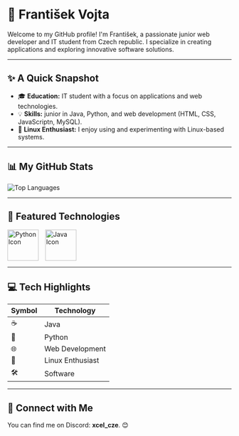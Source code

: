 # 👋 František Vojta

Welcome to my GitHub profile! I'm František, a passionate junior web developer and IT student from Czech republic. I specialize in creating applications and exploring innovative software solutions.

---

## ✨ A Quick Snapshot

- 🎓 **Education:** IT student with a focus on applications and web technologies.
- 💡 **Skills:** junior in Java, Python, and web development (HTML, CSS, JavaScriptn, MySQL).
- 🐧 **Linux Enthusiast:** I enjoy using and experimenting with Linux-based systems.

---

## 📊 My GitHub Stats

<img src="https://github-readme-stats.vercel.app/api/top-langs/?username=frantisek-vojta&langs_count=4&layout=compact&theme=dark&exclude_repo=starbucks-vojta,animacce-JS" alt="Top Languages" />

---

## 🚀 Featured Technologies

<div style="display: flex; align-items: center; gap: 15px;">
  <img src="https://techstack-generator.vercel.app/python-icon.svg" alt="Python Icon" width="70" height="70">
  <img src="https://techstack-generator.vercel.app/java-icon.svg" alt="Java Icon" width="70" height="70">
</div>

---

## 💻 Tech Highlights

| Symbol | Technology       |
|--------|------------------|
| ☕     | Java             |
| 🐍     | Python           |
| 🌐     | Web Development  |
| 🐧     | Linux Enthusiast |
| 🛠️     | Software         |

---

## 🤝 Connect with Me

You can find me on Discord: **xcel_cze**. 😊
